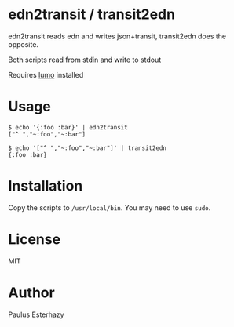 # edn2transit / transit2edn

edn2transit reads edn and writes json+transit, transit2edn does the opposite.

Both scripts read from stdin and write to stdout

Requires [lumo](https://github.com/anmonteiro/lumo) installed

# Usage

```
$ echo '{:foo :bar}' | edn2transit
["^ ","~:foo","~:bar"]

$ echo '["^ ","~:foo","~:bar"]' | transit2edn
{:foo :bar}
```

# Installation

Copy the scripts to `/usr/local/bin`. You may need to use `sudo`.

# License

MIT

# Author

Paulus Esterhazy
